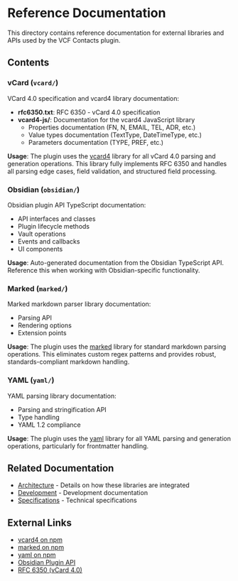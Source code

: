 # Reference Documentation

This directory contains reference documentation for external libraries and APIs used by the VCF Contacts plugin.

## Contents

### vCard (`vcard/`)

VCard 4.0 specification and vcard4 library documentation:
- **rfc6350.txt**: RFC 6350 - vCard 4.0 specification
- **vcard4-js/**: Documentation for the vcard4 JavaScript library
  - Properties documentation (FN, N, EMAIL, TEL, ADR, etc.)
  - Value types documentation (TextType, DateTimeType, etc.)
  - Parameters documentation (TYPE, PREF, etc.)

**Usage**: The plugin uses the [vcard4](https://www.npmjs.com/package/vcard4) library for all vCard 4.0 parsing and generation operations. This library fully implements RFC 6350 and handles all parsing edge cases, field validation, and structured field processing.

### Obsidian (`obsidian/`)

Obsidian plugin API TypeScript documentation:
- API interfaces and classes
- Plugin lifecycle methods
- Vault operations
- Events and callbacks
- UI components

**Usage**: Auto-generated documentation from the Obsidian TypeScript API. Reference this when working with Obsidian-specific functionality.

### Marked (`marked/`)

Marked markdown parser library documentation:
- Parsing API
- Rendering options
- Extension points

**Usage**: The plugin uses the [marked](https://www.npmjs.com/package/marked) library for standard markdown parsing operations. This eliminates custom regex patterns and provides robust, standards-compliant markdown handling.

### YAML (`yaml/`)

YAML parsing library documentation:
- Parsing and stringification API
- Type handling
- YAML 1.2 compliance

**Usage**: The plugin uses the [yaml](https://www.npmjs.com/package/yaml) library for all YAML parsing and generation operations, particularly for frontmatter handling.

## Related Documentation

- [Architecture](../docs/development/architecture.md) - Details on how these libraries are integrated
- [Development](../docs/development/) - Development documentation
- [Specifications](../docs/specifications.md) - Technical specifications

## External Links

- [vcard4 on npm](https://www.npmjs.com/package/vcard4)
- [marked on npm](https://www.npmjs.com/package/marked)
- [yaml on npm](https://www.npmjs.com/package/yaml)
- [Obsidian Plugin API](https://docs.obsidian.md/Plugins/Getting+started/Build+a+plugin)
- [RFC 6350 (vCard 4.0)](https://datatracker.ietf.org/doc/html/rfc6350)
